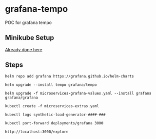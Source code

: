 # grafana-tempo
POC for grafana tempo

## Minikube Setup
[Already done here](https://github.com/shreyasgune/grafana-tempo.git)

## Steps
```
helm repo add grafana https://grafana.github.io/helm-charts

helm upgrade --install tempo grafana/tempo

helm upgrade -f microservices-grafana-values.yaml --install grafana grafana/grafana

kubectl create -f microservices-extras.yaml

kubectl logs synthetic-load-generator-####-###

kubectl port-forward deployments/grafana 3000

http://localhost:3000/explore
```


